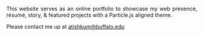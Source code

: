 


 <p align="justify">This website serves as an online portfolio to showcase my web presence, résumé, story, & featured projects with a Particle.js aligned theme.</p>

Please contact me up at atishkum@buffalo.edu
